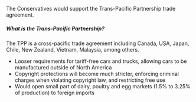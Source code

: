 The Conservatives would support the Trans-Pacific Partnership trade agreement.

##### What is the Trans-Pacific Partnership?
The TPP is a cross-pacific trade agreement including Canada, USA, Japan, Chile, New Zealand, Vietnam, Malaysia, among others.

- Looser requirements for tariff-free cars and trucks, allowing cars to be manufactured outside of North America
- Copyright protections will become much stricter, enforcing criminal charges when violating copyright law, and restricting free use
- Would open small part of dairy, poultry and egg markets (1.5% to 3.25% of production) to foreign imports